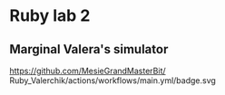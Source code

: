 # Ruby lab 2
## Marginal Valera's simulator
https://github.com/MesieGrandMasterBit/
Ruby_Valerchik/actions/workflows/main.yml/badge.svg